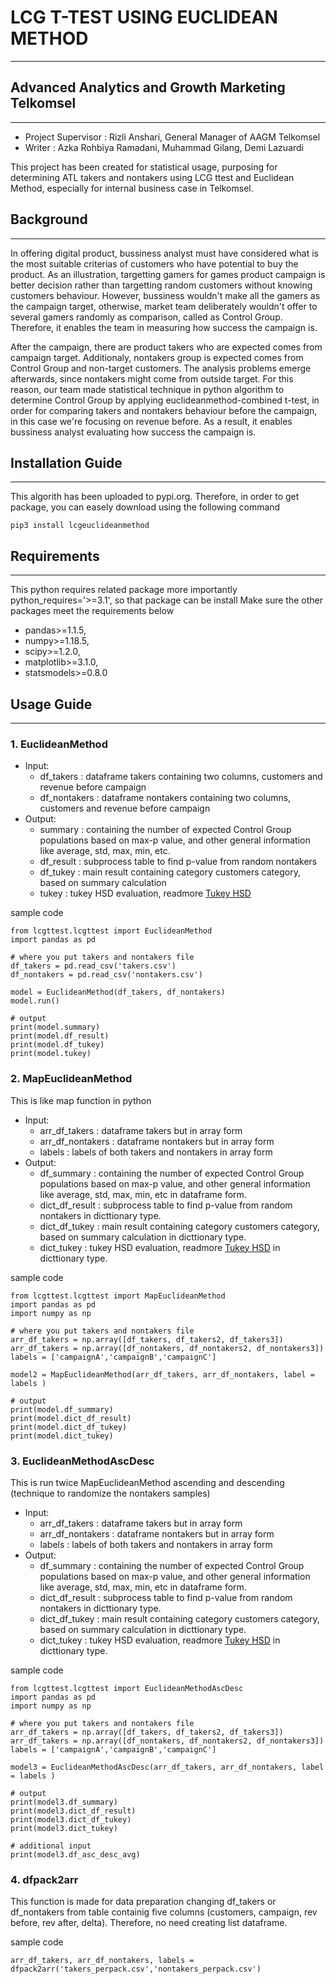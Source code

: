 # LCG T-TEST USING EUCLIDEAN METHOD
-----------------------------------
## Advanced Analytics and Growth Marketing Telkomsel
----------------------------------------------------
- Project Supervisor : Rizli Anshari, General Manager of AAGM Telkomsel
- Writer             : Azka Rohbiya Ramadani, Muhammad Gilang, Demi Lazuardi

This project has been created for statistical usage, purposing for determining ATL takers and nontakers using LCG ttest and Euclidean Method, especially for internal business case in Telkomsel.

## Background
-------------
In offering digital product, bussiness analyst must have considered what is the most suitable criterias of customers who have potential to buy the product. As an illustration, targetting gamers for games product campaign is better decision rather than targetting random customers without knowing customers behaviour. However, bussiness wouldn't make all the gamers as the campaign target, otherwise, market team deliberately wouldn't offer to several gamers randomly as comparison, called as Control Group. Therefore, it enables the team in measuring how success the campaign is.

After the campaign, there are product takers who are expected comes from campaign target. Additionaly, nontakers group is expected comes from Control Group and non-target customers. The analysis problems emerge afterwards, since nontakers might come from outside target. For this reason, our team made statistical technique in python algorithm to determine Control Group by applying euclideanmethod-combined t-test, in order for comparing takers and nontakers behaviour before the campaign, in this case we're focusing on revenue before. As a result, it enables bussiness analyst evaluating how success the campaign is.

## Installation Guide
---------------------
This algorith has been uploaded to pypi.org. Therefore, in order to get package, you can easely download using the following command

`pip3 install lcgeuclideanmethod`

## Requirements
---------------
This python requires related package
more importantly python_requires='>=3.1', so that package can be install
Make sure the other packages meet the requirements below
- pandas>=1.1.5,
- numpy>=1.18.5,
- scipy>=1.2.0,
- matplotlib>=3.1.0,
- statsmodels>=0.8.0

## Usage Guide
--------------
### 1. EuclideanMethod
- Input:
  - df_takers     : dataframe takers containing two columns, customers and revenue before campaign
  - df_nontakers  : dataframe nontakers containing two columns, customers and revenue before campaign
- Output:
  - summary       : containing the number of expected Control Group populations based on max-p value, and other general information like average, std, max, min, etc.
  - df_result     : subprocess table to find p-value from random nontakers
  - df_tukey      : main result containing category customers category, based on summary calculation
  - tukey         : tukey HSD evaluation, readmore [Tukey HSD](https://www.statsmodels.org/dev/generated/statsmodels.stats.multicomp.pairwise_tukeyhsd.html)

sample code
```
from lcgttest.lcgttest import EuclideanMethod
import pandas as pd

# where you put takers and nontakers file
df_takers = pd.read_csv('takers.csv')
df_nontakers = pd.read_csv('nontakers.csv')

model = EuclideanMethod(df_takers, df_nontakers)
model.run()

# output
print(model.summary)
print(model.df_result)
print(model.df_tukey)
print(model.tukey)
```
### 2. MapEuclideanMethod
This is like map function in python
- Input:
  - arr_df_takers     : dataframe takers but in array form
  - arr_df_nontakers  : dataframe nontakers but in array form
  - labels            : labels of both takers and nontakers in array form
- Output:
  - df_summary       : containing the number of expected Control Group populations based on max-p value, and other general information like average, std, max, min, etc in dataframe form.
  - dict_df_result     : subprocess table to find p-value from random nontakers in dicttionary type.
  - dict_df_tukey      : main result containing category customers category, based on summary calculation in dicttionary type.
  - dict_tukey         : tukey HSD evaluation, readmore [Tukey HSD](https://www.statsmodels.org/dev/generated/statsmodels.stats.multicomp.pairwise_tukeyhsd.html) in dicttionary type.

sample code
```
from lcgttest.lcgttest import MapEuclideanMethod
import pandas as pd
import numpy as np

# where you put takers and nontakers file
arr_df_takers = np.array([df_takers, df_takers2, df_takers3])
arr_df_takers = np.array([df_nontakers, df_nontakers2, df_nontakers3])
labels = ['campaignA','campaignB','campaignC']

model2 = MapEuclideanMethod(arr_df_takers, arr_df_nontakers, label = labels )

# output
print(model.df_summary)
print(model.dict_df_result)
print(model.dict_df_tukey)
print(model.dict_tukey)
```

### 3. EuclideanMethodAscDesc
This is run twice MapEuclideanMethod ascending and descending (technique to randomize the nontakers samples)
- Input:
  - arr_df_takers     : dataframe takers but in array form
  - arr_df_nontakers  : dataframe nontakers but in array form
  - labels            : labels of both takers and nontakers in array form
- Output:
  - df_summary       : containing the number of expected Control Group populations based on max-p value, and other general information like average, std, max, min, etc in dataframe form.
  - dict_df_result     : subprocess table to find p-value from random nontakers in dicttionary type.
  - dict_df_tukey      : main result containing category customers category, based on summary calculation in dicttionary type.
  - dict_tukey         : tukey HSD evaluation, readmore [Tukey HSD](https://www.statsmodels.org/dev/generated/statsmodels.stats.multicomp.pairwise_tukeyhsd.html) in dicttionary type.

sample code
```
from lcgttest.lcgttest import EuclideanMethodAscDesc
import pandas as pd
import numpy as np

# where you put takers and nontakers file
arr_df_takers = np.array([df_takers, df_takers2, df_takers3])
arr_df_takers = np.array([df_nontakers, df_nontakers2, df_nontakers3])
labels = ['campaignA','campaignB','campaignC']

model3 = EuclideanMethodAscDesc(arr_df_takers, arr_df_nontakers, label = labels )

# output
print(model3.df_summary)
print(model3.dict_df_result)
print(model3.dict_df_tukey)
print(model3.dict_tukey)

# additional input
print(model3.df_asc_desc_avg)
```

### 4. dfpack2arr

This function is made for data preparation changing df_takers or df_nontakers from table containig five columns (customers, campaign, rev before, rev after, delta). Therefore, no need creating list dataframe.

sample code
```
arr_df_takers, arr_df_nontakers, labels = dfpack2arr('takers_perpack.csv','nontakers_perpack.csv')

```


















